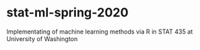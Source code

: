 # stat-ml-spring-2020
Implementating of machine learning methods via R in STAT 435 at University of Washington
